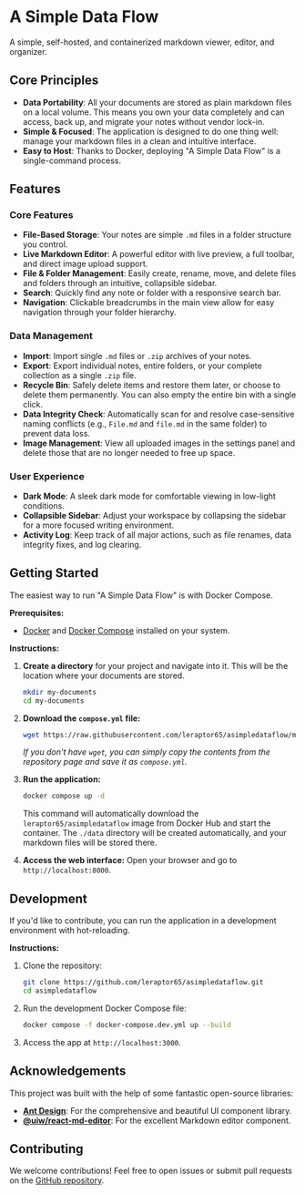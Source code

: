 # A Simple Data Flow

A simple, self-hosted, and containerized markdown viewer, editor, and organizer.

## Core Principles

-   **Data Portability**: All your documents are stored as plain markdown files on a local volume. This means you own your data completely and can access, back up, and migrate your notes without vendor lock-in.
-   **Simple & Focused**: The application is designed to do one thing well: manage your markdown files in a clean and intuitive interface.
-   **Easy to Host**: Thanks to Docker, deploying "A Simple Data Flow" is a single-command process.

## Features

### Core Features

-   **File-Based Storage**: Your notes are simple `.md` files in a folder structure you control.
-   **Live Markdown Editor**: A powerful editor with live preview, a full toolbar, and direct image upload support.
-   **File & Folder Management**: Easily create, rename, move, and delete files and folders through an intuitive, collapsible sidebar.
-   **Search**: Quickly find any note or folder with a responsive search bar.
-   **Navigation**: Clickable breadcrumbs in the main view allow for easy navigation through your folder hierarchy.

### Data Management

-   **Import**: Import single `.md` files or `.zip` archives of your notes.
-   **Export**: Export individual notes, entire folders, or your complete collection as a single `.zip` file.
-   **Recycle Bin**: Safely delete items and restore them later, or choose to delete them permanently. You can also empty the entire bin with a single click.
-   **Data Integrity Check**: Automatically scan for and resolve case-sensitive naming conflicts (e.g., `File.md` and `file.md` in the same folder) to prevent data loss.
-   **Image Management**: View all uploaded images in the settings panel and delete those that are no longer needed to free up space.

### User Experience

-   **Dark Mode**: A sleek dark mode for comfortable viewing in low-light conditions.
-   **Collapsible Sidebar**: Adjust your workspace by collapsing the sidebar for a more focused writing environment.
-   **Activity Log**: Keep track of all major actions, such as file renames, data integrity fixes, and log clearing.

## Getting Started

The easiest way to run "A Simple Data Flow" is with Docker Compose.

**Prerequisites:**

-   [Docker](https://www.docker.com/get-started) and [Docker Compose](https://docs.docker.com/compose/install/) installed on your system.

**Instructions:**

1.  **Create a directory** for your project and navigate into it. This will be the location where your documents are stored.

    ```bash
    mkdir my-documents
    cd my-documents
    ```

2.  **Download the `compose.yml` file:**

    ```bash
    wget https://raw.githubusercontent.com/leraptor65/asimpledataflow/main/compose.yml
    ```

    *If you don't have `wget`, you can simply copy the contents from the repository page and save it as `compose.yml`.*

3.  **Run the application:**

    ```bash
    docker compose up -d
    ```

    This command will automatically download the `leraptor65/asimpledataflow` image from Docker Hub and start the container. The `./data` directory will be created automatically, and your markdown files will be stored there.

4.  **Access the web interface:**
    Open your browser and go to `http://localhost:8000`.

## Development

If you'd like to contribute, you can run the application in a development environment with hot-reloading.

**Instructions:**

1.  Clone the repository:
    ```bash
    git clone https://github.com/leraptor65/asimpledataflow.git
    cd asimpledataflow
    ```
2.  Run the development Docker Compose file:
    ```bash
    docker compose -f docker-compose.dev.yml up --build
    ```
3.  Access the app at `http://localhost:3000`.

## Acknowledgements

This project was built with the help of some fantastic open-source libraries:

-   **[Ant Design](https://ant.design/)**: For the comprehensive and beautiful UI component library.
-   **[@uiw/react-md-editor](https://uiwjs.github.io/react-md-editor/)**: For the excellent Markdown editor component.

## Contributing

We welcome contributions! Feel free to open issues or submit pull requests on the [GitHub repository](https://github.com/leraptor65/asimpledataflow).